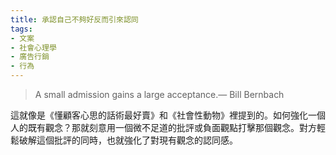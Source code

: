 ```yaml
---
title: 承認自己不夠好反而引來認同
tags:
- 文案
- 社會心理學
- 廣告行銷
- 行為
---
```


> A small admission gains a large acceptance.— Bill Bernbach

這就像是《懂顧客心思的話術最好賣》和《社會性動物》裡提到的。如何強化一個人的既有觀念？那就刻意用一個微不足道的批評或負面觀點打擊那個觀念。對方輕鬆破解這個批評的同時，也就強化了對現有觀念的認同感。